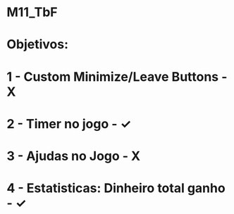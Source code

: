 # M11_TbF

# Objetivos:
# 	1 - Custom Minimize/Leave Buttons - X
# 	2 - Timer no jogo - ✓
# 	3 - Ajudas no Jogo - X
# 	4 - Estatisticas: Dinheiro total ganho - ✓